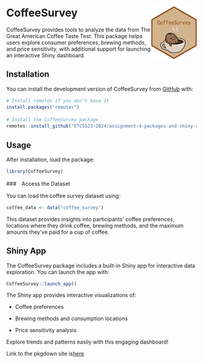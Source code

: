 
<!-- README.md is generated from README.Rmd. Please edit that file -->

# CoffeeSurvey <img src="man/figures/CoffeeSurvey.png" align="right" height="139" alt="" />

CoffeeSurvey provides tools to analyze the data from The Great American
Coffee Taste Test. This package helps users explore consumer
preferences, brewing methods, and price sensitivity, with additional
support for launching an interactive Shiny dashboard.

## Installation

You can install the development version of CoffeeSurvey from
[GitHub](https://github.com/ETC5523-2024/assignment-4-packages-and-shiny-apps-wlai0012)
with:

``` r
# Install remotes if you don't have it
install.packages("remotes")

# Install the CoffeeSurvey package
remotes::install_github("ETC5523-2024/assignment-4-packages-and-shiny-apps-wlai0012", subdir = "CoffeeSurvey")
```

## Usage

After installation, load the package:

``` r
library(CoffeeSurvey)
```

###　Access the Dataset

You can load the coffee survey dataset using:

``` r
coffee_data <- data("coffee_survey")
```

This dataset provides insights into participants’ coffee preferences,
locations where they drink coffee, brewing methods, and the maximum
amounts they’ve paid for a cup of coffee.

## Shiny App

The CoffeeSurvey package includes a built-in Shiny app for interactive
data exploration. You can launch the app with:

``` r
CoffeeSurvey::launch_app()
```

The Shiny app provides interactive visualizations of:

- Coffee preferences

- Brewing methods and consumption locations

- Price sensitivity analysis

Explore trends and patterns easily with this engaging dashboard!

Link to the pkgdown site is[here]()
